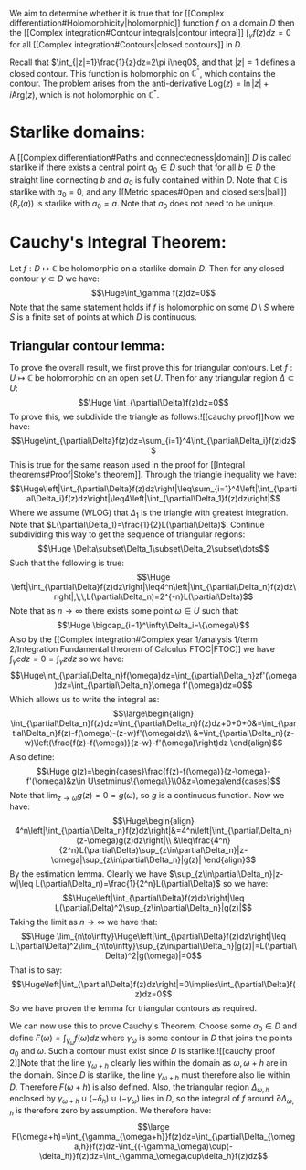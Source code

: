 
We aim to determine whether it is true that for [[Complex differentiation#Holomorphicity|holomorphic]] function $f$ on a domain $D$ then the [[Complex integration#Contour integrals|contour integral]] $\int_\gamma f(z)dz=0$ for all [[Complex integration#Contours|closed contours]] in $D$.

Recall that $\int_{|z|=1}\frac{1}{z}dz=2\pi i\neq0$, and that $|z|=1$ defines a closed contour. This function is holomorphic on $\mathbb{C}^*$, which contains the contour. The problem arises from the anti-derivative $\text{Log}(z)=\ln|z|+i\text{Arg}(z)$, which is not holomorphic on $\mathbb{C}^*$.

# Starlike domains:

A [[Complex differentiation#Paths and connectedness|domain]] $D$ is called starlike if there exists a central point $a_0\in D$ such that for all $b\in D$ the straight line connecting $b$ and $a_0$ is fully contained within $D$. Note that $\mathbb{C}$ is starlike with $a_0=0$, and any [[Metric spaces#Open and closed sets|ball]] ($B_r(a)$) is starlike with $a_0=a$. Note that $a_0$ does not need to be unique.

# Cauchy's Integral Theorem:

Let $f:D\mapsto\mathbb{C}$ be holomorphic on a starlike domain $D$. Then for any closed contour $\gamma\subset D$ we have:$$\Huge\int_\gamma f(z)dz=0$$
Note that the same statement holds if $f$ is holomorphic on some $D\setminus S$ where $S$ is a finite set of points at which $D$ is continuous. 

## Triangular contour lemma:
To prove the overall result, we first prove this for triangular contours. Let $f:U\mapsto\mathbb{C}$ be holomorphic on an open set $U$. Then for any triangular region $\Delta\subset U$:$$\Huge \int_{\partial\Delta}f(z)dz=0$$To prove this, we subdivide the triangle as follows:![[cauchy proof]]Now we have:$$\Huge\int_{\partial\Delta}f(z)dz=\sum_{i=1}^4\int_{\partial\Delta_i}f(z)dz$$This is true for the same reason used in the proof for [[Integral theorems#Proof|Stoke's theorem]]. Through the triangle inequality we have:$$\Huge\left|\int_{\partial\Delta}f(z)dz\right|\leq\sum_{i=1}^4\left|\int_{\partial\Delta_i}f(z)dz\right|\leq4\left|\int_{\partial\Delta_1}f(z)dz\right|$$Where we assume (WLOG) that $\Delta_1$ is the triangle with greatest integration. Note that $L(\partial\Delta_1)=\frac{1}{2}L(\partial\Delta)$. Continue subdividing this way to get the sequence of triangular regions:$$\Huge \Delta\subset\Delta_1\subset\Delta_2\subset\dots$$Such that the following is true:$$\Huge \left|\int_{\partial\Delta}f(z)dz\right|\leq4^n\left|\int_{\partial\Delta_n}f(z)dz\right|,\,\,L(\partial\Delta_n)=2^{-n}L(\partial\Delta)$$Note that as $n\to\infty$ there exists some point $\omega\in U$ such that:$$\Huge \bigcap_{i=1}^\infty\Delta_i=\{\omega\}$$Also by the [[Complex integration#Complex year 1/analysis 1/term 2/Integration Fundamental theorem of Calculus FTOC|FTOC]] we have $\int_\gamma cdz=0=\int_\gamma zdz$ so we have:$$\Huge\int_{\partial\Delta_n}f(\omega)dz=\int_{\partial\Delta_n}zf'(\omega)dz=\int_{\partial\Delta_n}\omega f'(\omega)dz=0$$Which allows us to write the integral as:$$\large\begin{align}
\int_{\partial\Delta_n}f(z)dz=\int_{\partial\Delta_n}f(z)dz+0+0+0&=\int_{\partial\Delta_n}f(z)-f(\omega)-(z-w)f'(\omega)dz\\
&=\int_{\partial\Delta_n}(z-w)\left(\frac{f(z)-f(\omega)}{z-w}-f'(\omega)\right)dz
\end{align}$$Also define:$$\Huge g(z)=\begin{cases}\frac{f(z)-f(\omega)}{z-\omega}-f'(\omega)&z\in U\setminus\{\omega\}\\0&z=\omega\end{cases}$$Note that $\lim_{z\to\omega}g(z)=0=g(\omega)$, so $g$ is a continuous function. Now we have:$$\Huge\begin{align}
4^n\left|\int_{\partial\Delta_n}f(z)dz\right|&=4^n\left|\int_{\partial\Delta_n}(z-\omega)g(z)dz\right|\\
&\leq\frac{4^n}{2^n}L(\partial\Delta)\sup_{z\in\partial\Delta_n}|z-\omega|\sup_{z\in\partial\Delta_n}|g(z)|
\end{align}$$By the estimation lemma. Clearly we have $\sup_{z\in\partial\Delta_n}|z-w|\leq L(\partial\Delta_n)=\frac{1}{2^n}L(\partial\Delta)$ so we have:$$\Huge\left|\int_{\partial\Delta}f(z)dz\right|\leq L(\partial\Delta)^2\sup_{z\in\partial\Delta_n}|g(z)|$$Taking the limit as $n\to\infty$ we have that:$$\Huge \lim_{n\to\infty}\Huge\left|\int_{\partial\Delta}f(z)dz\right|\leq L(\partial\Delta)^2\lim_{n\to\infty}\sup_{z\in\partial\Delta_n}|g(z)|=L(\partial\Delta)^2|g(\omega)|=0$$That is to say:$$\Huge\left|\int_{\partial\Delta}f(z)dz\right|=0\implies\int_{\partial\Delta}f(z)dz=0$$So we have proven the lemma for triangular contours as required.

We can now use this to prove Cauchy's Theorem. Choose some $a_0\in D$ and define $F(\omega)=\int_{\gamma_\omega}f(\omega)dz$ where $\gamma_\omega$ is some contour in $D$ that joins the points $a_0$ and $\omega$. Such a contour must exist since $D$ is starlike.![[cauchy proof 2]]Note that the line $\gamma_{\omega+h}$ clearly lies within the domain as $\omega,\omega+h$ are in the domain. Since $D$ is starlike, the line $\gamma_{\omega+h}$ must therefore also lie within $D$. Therefore $F(\omega+h)$ is also defined. Also, the triangular region $\Delta_{\omega,h}$ enclosed by $\gamma_{\omega+h}\cup(-\delta_h)\cup(-\gamma_\omega)$ lies in $D$, so the integral of $f$ around $\partial\Delta_{\omega,h}$ is therefore zero by assumption. We therefore have:$$\large F(\omega+h)=\int_{\gamma_{\omega+h}}f(z)dz=\int_{\partial\Delta_{\omega,h}}f(z)dz-\int_{(-\gamma_\omega)\cup(-\delta_h)}f(z)dz=\int_{\gamma_\omega\cup\delta_h}f(z)dz$$